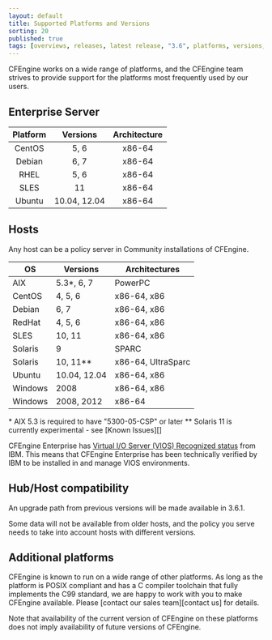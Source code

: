 ```yaml
---
layout: default
title: Supported Platforms and Versions
sorting: 20
published: true
tags: [overviews, releases, latest release, "3.6", platforms, versions, support]
---
```


CFEngine works on a wide range of platforms, and the CFEngine team strives to
provide support for the platforms most frequently used by our users.

## Enterprise Server ##

| Platform     | Versions   | Architecture    |
|:--------------:|:-----------:|:---------------:|
| CentOS 	| 5, 6 	| x86-64   |
| Debian 	| 6, 7 	| x86-64   |
| RHEL 	| 5, 6 	| x86-64   |
| SLES 	| 11 	| x86-64   |
| Ubuntu 	| 10.04, 12.04 	| x86-64   |


## Hosts ##

Any host can be a policy server in Community installations of CFEngine.

| OS              | Versions     | Architectures      |
|-----------------|--------------|--------------------|
| AIX 	| 5.3*, 6, 7 	| PowerPC   |
| CentOS 	| 4, 5, 6 	| x86-64, x86   |
| Debian 	| 6, 7 	| x86-64, x86   |
| RedHat 	| 4, 5, 6 	| x86-64, x86   |
| SLES 	| 10, 11 	| x86-64, x86   |
| Solaris 	| 9 	| SPARC   |
| Solaris 	| 10, 11** 	| x86-64, UltraSparc   |
| Ubuntu 	| 10.04, 12.04 	| x86-64, x86   |
| Windows 	| 2008 	| x86-64, x86   |
| Windows 	| 2008, 2012 	| x86-64   |

\* AIX 5.3 is required to have "5300-05-CSP" or later
\** Solaris 11 is currently experimental - see [Known Issues][]

CFEngine Enterprise has [Virtual I/O Server (VIOS) Recognized status](http://www.ibm.com/partnerworld/gsd/solutiondetails.do?solution=48493) from IBM.
This means that CFEngine Enterprise has been technically verified by IBM
to be installed in and manage VIOS environments.

## Hub/Host compatibility ##

An upgrade path from previous versions will be made available in 3.6.1.

Some data will not be available from older hosts, and the policy you serve
needs to take into account hosts with different versions.

## Additional platforms ##

CFEngine is known to run on a wide range of other platforms. As long as the
platform is POSIX compliant and has a C compiler toolchain that fully implements
the C99 standard, we are happy to work with you to make CFEngine available.
Please [contact our sales team][contact us] for details.

Note that availability of the current version of CFEngine on these platforms
does not imply availability of future versions of CFEngine.

